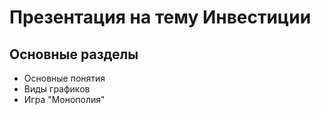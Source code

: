# Презентация на тему Инвестиции

 ## Основные разделы
 - Основные понятия
 - Виды графиков
 - Игра "Монополия"